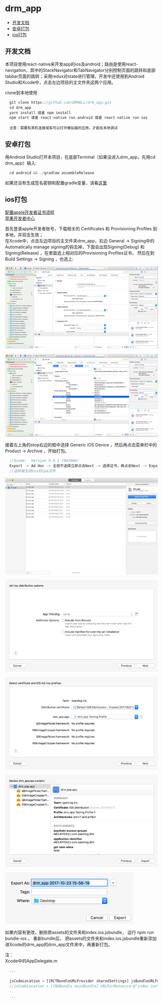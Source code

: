 # drm_app

* [开发文档](#开发文档)
* [安卓打包](#安卓打包)
* [ios打包](#ios打包)

## 开发文档
本项目使用react-native来开发app的ios及android；路由是使用react-navigation，其中的StackNavigator和TabNavigator分别控制页面的跳转和底部tabbar页面的跳转；采用redux对state进行管理，开发中还使用到Android Studio和Xcode中，点击左边项目的主文件夹这两个应用。

clone到本地使用
```js
  git clone https://github.com/DRMALL/drm_app.git
  cd drm_app
  yarn install 或者 npm install
  npm start 或者 react-native run-android 或者 react-native run-ios

  注意：需要有真机连接或有可以打开模拟器的应用，才能在本地调试
```

## 安卓打包
用Android Studio打开本项目，在底部Terminal（如果没进入drm_app，先用cd drm_app）输入:    

```js
  cd android && ./gradlew assembleRelease
```
如果还没有生成签名密钥和配置gradle变量，请看[这里](http://reactnative.cn/docs/0.49/signed-apk-android.html#content "React Native")      


## ios打包
[配置apple开发者证书流程](http://www.cnblogs.com/sk-fengzi/p/5670087.html "_失控的疯子")      
[苹果开发者中心](https://developer.apple.com "Apple Developer")      

首先登录apple开发者账号，下载相关的 Certificates 和 Provisioning Profiles 到本地，并双击生效；      
在Xcode中，点击左边项目的主文件夹drm_app，右边 General -> Signing中的Automatically manage signing的钩去掉，下面会出现Signing(Debug) 和 Signing(Release) ，在里面选上相对应的Provisioning Profiles证书， 然后在到 Build Settings -> Signing ，也选上:     

![General](https://github.com/DRMALL/drm_app/blob/master/src/images/QQ20171023-152408.png)      

![Build Settings](https://github.com/DRMALL/drm_app/blob/master/src/images/QQ20171023-152437.png)      

接着左上角的stop右边的框中选择 Generic iOS Device ，然后再点击菜单栏中的 Product -> Archive ，开始打包。      

```js
  //Xcode:  Version 9.0.1 (9A1004)
  Export -> Ad Hoc -> 全部不选择立即点击Next -> 选择证书，再点击Next -> Export -> 选择保存路径     
  //这样就生成ios的ipa文件    
```
![one](https://github.com/DRMALL/drm_app/blob/master/src/images/onestep.png)    

![two](https://github.com/DRMALL/drm_app/blob/master/src/images/twostep.png)    

![three](https://github.com/DRMALL/drm_app/blob/master/src/images/threestep.png)    

![four](https://github.com/DRMALL/drm_app/blob/master/src/images/fourstep.png)    

![five](https://github.com/DRMALL/drm_app/blob/master/src/images/fivestep.png)    


如果内容有更改，删除原assets的文件夹和index.ios.jsbundle， 运行 npm run bundle-ios ， 重新bundle后， 把assets的文件夹和index.ios.jsbundle重新添加进Xcode的drm_app的drm_app文件夹中，再重新打包。      

注：    
Xcode中的AppDelegate.m    
```js
  ...

  jsCodeLocation = [[RCTBundleURLProvider sharedSettings] jsBundleURLForBundleRoot:@"index.ios" fallbackResource:nil];    //本地运行用这一句     
  //jsCodeLocation = [[NSBundle mainBundle] URLForResource:@"index.ios" withExtension:@"jsbundle"];    //打包时用这一句，不用上面那句     

  ...
```
